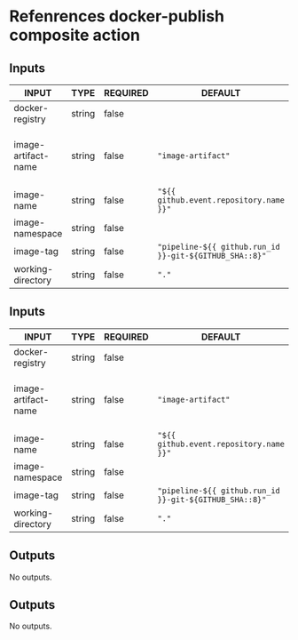# Refenrences docker-publish composite action
## Inputs

<!-- AUTO-DOC-INPUT:START - Do not remove or modify this section -->

|        INPUT        |  TYPE  | REQUIRED |                        DEFAULT                         |                                                      DESCRIPTION                                                      |
|---------------------|--------|----------|--------------------------------------------------------|-----------------------------------------------------------------------------------------------------------------------|
|   docker-registry   | string |  false   |                                                        |                                       Host where the image should be pushed to.                                       |
| image-artifact-name | string |  false   |                   `"image-artifact"`                   | Name of the artifact that contains the Docker image.tar file to push, see https://github.com/actions/upload-artifact. |
|     image-name      | string |  false   |        `"${{ github.event.repository.name }}"`         |                                                 Name of Docker image.                                                 |
|   image-namespace   | string |  false   |                                                        |                                              Namespace of Docker image.                                               |
|      image-tag      | string |  false   | `"pipeline-${{ github.run_id }}-git-${GITHUB_SHA::8}"` |                                                 Tag of Docker image.                                                  |
|  working-directory  | string |  false   |                         `"."`                          |                                     Working directory for your Docker artifacts.                                      |

<!-- AUTO-DOC-INPUT:END -->
## Inputs

<!-- AUTO-DOC-INPUT:START - Do not remove or modify this section -->

|        INPUT        |  TYPE  | REQUIRED |                        DEFAULT                         |                                                      DESCRIPTION                                                      |
|---------------------|--------|----------|--------------------------------------------------------|-----------------------------------------------------------------------------------------------------------------------|
|   docker-registry   | string |  false   |                                                        |                                       Host where the image should be pushed to.                                       |
| image-artifact-name | string |  false   |                   `"image-artifact"`                   | Name of the artifact that contains the Docker image.tar file to push, see https://github.com/actions/upload-artifact. |
|     image-name      | string |  false   |        `"${{ github.event.repository.name }}"`         |                                                 Name of Docker image.                                                 |
|   image-namespace   | string |  false   |                                                        |                                              Namespace of Docker image.                                               |
|      image-tag      | string |  false   | `"pipeline-${{ github.run_id }}-git-${GITHUB_SHA::8}"` |                                                 Tag of Docker image.                                                  |
|  working-directory  | string |  false   |                         `"."`                          |                                     Working directory for your Docker artifacts.                                      |

<!-- AUTO-DOC-INPUT:END -->
## Outputs

<!-- AUTO-DOC-OUTPUT:START - Do not remove or modify this section -->
No outputs.
<!-- AUTO-DOC-OUTPUT:END -->
## Outputs

<!-- AUTO-DOC-OUTPUT:START - Do not remove or modify this section -->
No outputs.
<!-- AUTO-DOC-OUTPUT:END -->
